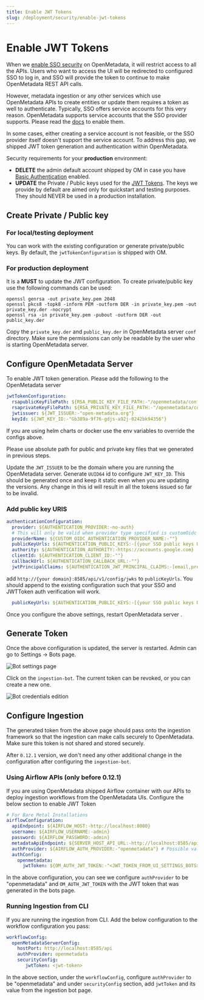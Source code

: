 ```yaml
---
title: Enable JWT Tokens
slug: /deployment/security/enable-jwt-tokens
---
```


# Enable JWT Tokens

When we [enable SSO security](/deployment/security) on OpenMetadata, it will restrict access to all the APIs. Users who want to access the UI
will be redirected to configured SSO to log in, and SSO will provide the token to continue to make OpenMetadata REST API
calls. 

However, metadata ingestion or any other services which use OpenMetadata APIs to create entities or update them
requires a token as well to authenticate. Typically, SSO offers service accounts for this very reason. OpenMetadata
supports service accounts that the SSO provider supports. Please read the [docs](/deployment/security) to enable them.

In some cases, either creating a service account is not feasible, or the SSO provider itself doesn't support the service account. To address
this gap, we shipped JWT token generation and authentication within OpenMetadata.

<Important>

Security requirements for your **production** environment:
- **DELETE** the admin default account shipped by OM in case you have [Basic Authentication](/deployment/security/basic-auth) enabled.
- **UPDATE** the Private / Public keys used for the [JWT Tokens](/deployment/security/enable-jwt-tokens). The keys we provide
  by default are aimed only for quickstart and testing purposes. They should NEVER be used in a production installation.

</Important>

## Create Private / Public key 

### For local/testing deployment

You can work with the existing configuration or generate private/public keys. By default, the `jwtTokenConfiguration` is shipped with OM.

### For production deployment

It is a **MUST** to update the JWT configuration. To create private/public key use the following commands can be used:

```commandline
openssl genrsa -out private_key.pem 2048   
openssl pkcs8 -topk8 -inform PEM -outform DER -in private_key.pem -out private_key.der -nocrypt
openssl rsa -in private_key.pem -pubout -outform DER -out public_key.der 
```

Copy the `private_key.der` and `public_key.der` in OpenMetadata server `conf` directory. Make sure the permissions can only be
readable by the user who is starting OpenMetadata server.

## Configure OpenMetadata Server

To enable JWT token generation. Please add the following to the OpenMetadata server

```yaml
jwtTokenConfiguration:
  rsapublicKeyFilePath: ${RSA_PUBLIC_KEY_FILE_PATH:-"/openmetadata/conf/public_key.der"}
  rsaprivateKeyFilePath: ${RSA_PRIVATE_KEY_FILE_PATH:-"/openmetadata/conf/private_key.der"}
  jwtissuer: ${JWT_ISSUER:-"open-metadata.org"}
  keyId: ${JWT_KEY_ID:-"Gb389a-9f76-gdjs-a92j-0242bk94356"}
```

If you are using helm charts or docker use the env variables to override the configs above.

Please use absolute path for public and private key files that we generated in previous steps.

Update the `JWT_ISSUER` to be the domain where you are running the OpenMetadata server. Generate `UUID64` id to configure
`JWT_KEY_ID`. This should be generated once and keep it static even when you are updating the versions. Any change in this
id will result in all the tokens issued so far to be invalid.

### Add public key URIS

```yaml
authenticationConfiguration:
  provider: ${AUTHENTICATION_PROVIDER:-no-auth}
  # This will only be valid when provider type specified is customOidc
  providerName: ${CUSTOM_OIDC_AUTHENTICATION_PROVIDER_NAME:-""}
  publicKeyUrls: ${AUTHENTICATION_PUBLIC_KEYS:-[{your SSO public keys URL}]}
  authority: ${AUTHENTICATION_AUTHORITY:-https://accounts.google.com}
  clientId: ${AUTHENTICATION_CLIENT_ID:-""}
  callbackUrl: ${AUTHENTICATION_CALLBACK_URL:-""}
  jwtPrincipalClaims: ${AUTHENTICATION_JWT_PRINCIPAL_CLAIMS:-[email,preferred_username,sub]}
```

add `http://{your domain}:8585/api/v1/config/jwks` to `publicKeyUrls`. You should append to the existing configuration such that
your SSO and JWTToken auth verification will work. 

```yaml
  publicKeyUrls: ${AUTHENTICATION_PUBLIC_KEYS:-[{your SSO public keys URL}, http://{your domain}:8585/api/v1/config/jwks]}
```

Once you configure the above settings, restart OpenMetadata server .

## Generate Token

Once the above configuration is updated, the server is restarted. Admin can go to Settings -> Bots page.

<Image src="/images/deployment/security/enable-jwt/bot.png" alt="Bot settings page" caption="Bot settings page"/> 

Click on the `ingestion-bot`. The current token can be revoked, or you can create a new one.

<Image src="/images/deployment/security/enable-jwt/bot-jwt-token.png" alt="Bot credentials edition" caption="Edit JWT Token for ingestion-bot"/> 

## Configure Ingestion

The generated token from the above page should pass onto the ingestion framework so that the ingestion can make calls
securely to OpenMetadata. Make sure this token is not shared and stored securely. 

After `0.12.1` version, we don't need any other additional change in the configuration after configuring the `ingestion-bot`.

### Using Airflow APIs (only before 0.12.1)

If you are using OpenMetadata shipped Airflow container with our APIs to deploy ingestion workflows from the
OpenMetadata UIs. Configure the below section to enable JWT Token

```yaml
# For Bare Metal Installations
airflowConfiguration:
  apiEndpoint: ${AIRFLOW_HOST:-http://localhost:8080}
  username: ${AIRFLOW_USERNAME:-admin}
  password: ${AIRFLOW_PASSWORD:-admin}
  metadataApiEndpoint: ${SERVER_HOST_API_URL:-http://localhost:8585/api}
  authProvider: ${AIRFLOW_AUTH_PROVIDER:-"openmetadata"} # Possible values are "no-auth", "azure", "google", "okta", "auth0", "custom-oidc", "openmetadata"
  authConfig:
    openmetadata:
      jwtToken: ${OM_AUTH_JWT_TOKEN:-"<JWT_TOKEN_FROM_UI_SETTINGS_BOTS>"}
```

In the above configuration, you can see we configure `authProvider` to be "openmetadata" and `OM_AUTH_JWT_TOKEN` with the JWT token that was generated in the bots page.

### Running Ingestion from CLI

If you are running the ingestion from CLI. Add the below configuration to the workflow configuration you pass:

```yaml
workflowConfig:
  openMetadataServerConfig:
    hostPort: http://localhost:8585/api
    authProvider: openmetadata
    securityConfig:
       jwtToken: <jwt-token>
```

In the above section, under the `workflowConfig`, configure `authProvider` to be "openmetadata" and under `securityConfig`
section, add `jwtToken` and its value from the ingestion bot page.
